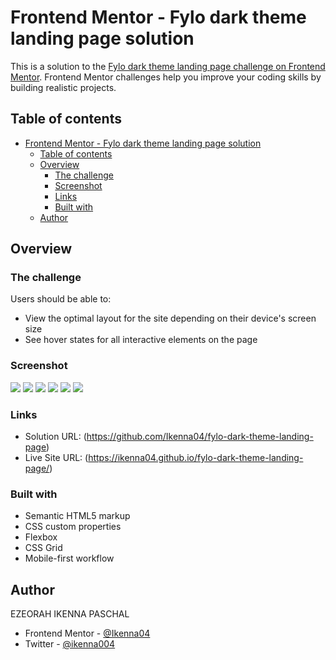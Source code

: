 # Frontend Mentor - Fylo dark theme landing page solution

This is a solution to the
[Fylo dark theme landing page challenge on Frontend Mentor](https://www.frontendmentor.io/challenges/fylo-dark-theme-landing-page-5ca5f2d21e82137ec91a50fd).
Frontend Mentor challenges help you improve your coding skills by building
realistic projects.

## Table of contents

- [Frontend Mentor - Fylo dark theme landing page solution](#frontend-mentor---fylo-dark-theme-landing-page-solution)
  - [Table of contents](#table-of-contents)
  - [Overview](#overview)
    - [The challenge](#the-challenge)
    - [Screenshot](#screenshot)
    - [Links](#links)
    - [Built with](#built-with)
  - [Author](#author)

## Overview

### The challenge

Users should be able to:

- View the optimal layout for the site depending on their device's screen size
- See hover states for all interactive elements on the page

### Screenshot

![](screen-shots/Screenshot%202024-05-17%20at%2001-18-51%20Fylo%20Landing%20Page%20With%20Dark%20Theme%20And%20Features%20Grid.png)
![](screen-shots/Screenshot%202024-05-17%20at%2001-19-38%20Fylo%20Landing%20Page%20With%20Dark%20Theme%20And%20Features%20Grid.png)
![](screen-shots/Screenshot%202024-05-17%20at%2001-19-59%20Fylo%20Landing%20Page%20With%20Dark%20Theme%20And%20Features%20Grid.png)
![](screen-shots/Screenshot%202024-05-17%20at%2001-20-07%20Fylo%20Landing%20Page%20With%20Dark%20Theme%20And%20Features%20Grid.png)
![](screen-shots/Screenshot%202024-05-17%20at%2001-20-24%20Fylo%20Landing%20Page%20With%20Dark%20Theme%20And%20Features%20Grid.png)
![](screen-shots/Screenshot%202024-05-17%20at%2001-20-41%20Fylo%20Landing%20Page%20With%20Dark%20Theme%20And%20Features%20Grid.png)

### Links

- Solution URL: (https://github.com/Ikenna04/fylo-dark-theme-landing-page)
- Live Site URL: (https://ikenna04.github.io/fylo-dark-theme-landing-page/)

### Built with

- Semantic HTML5 markup
- CSS custom properties
- Flexbox
- CSS Grid
- Mobile-first workflow

## Author

EZEORAH IKENNA PASCHAL

<!-- - Website - [Add your name here](https://www.your-site.com) -->

- Frontend Mentor - [@Ikenna04](https://www.frontendmentor.io/profile/Ikenna04)
- Twitter - [@ikenna004](https://www.twitter.com/ikenna004)
